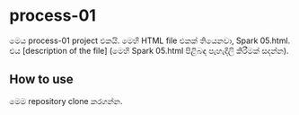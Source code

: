 # process-01
මෙය process-01 project එකයි. මෙහි HTML file එකක් තියෙනවා, Spark 05.html. 
එය [description of the file] (මෙහි Spark 05.html පිළිබඳ පැහැදිලි කිරීමක් සදන්න).

## How to use
මෙම repository clone කරගන්න.
